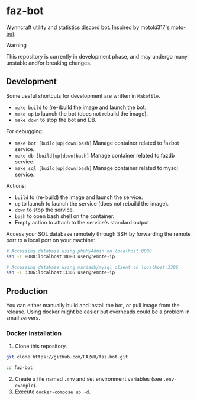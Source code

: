 # faz-bot

Wynncraft utility and statistics discord bot. Inspired by motoki317's [moto-bot](https://github.com/motoki317/moto-bot/blob/master/README.md).

> [!WARNING]
> 
> This repository is currently in development phase, and may undergo many unstable and/or breaking changes.

## Development

Some useful shortcuts for development are written in `Makefile`.

- `make build` to (re-)build the image and launch the bot.
- `make up` to launch the bot (does not rebuild the image).
- `make down` to stop the bot and DB.

For debugging:

- `make bot [build|up|down|bash]` Manage container related to fazbot service.
- `make db [build|up|down|bash]` Manage container related to fazdb service.
- `make sql [build|up|down|bash]` Manage container related to mysql service.

Actions:
- `build` to (re-build) the image and launch the service.
- `up` to launch to launch the service (does not rebuild the image).
- `down` to stop the service.
- `bash` to open bash shell on the container.
- Empty action to attach to the service's standard output.

Access your SQL database remotely through SSH by forwarding the remote port to a local port on your machine:

```sh
# Accessing database using phpMyAdmin on localhost:8080
ssh -L 8080:localhost:8080 user@remote-ip

# Accessing database using mariadb/mysql client on localhost:3306
ssh -L 3306:localhost:3306 user@remote-ip
```

## Production

You can either manually build and install the bot, or pull image from the release.
Using docker might be easier but overheads could be a problem in small servers.

### Docker Installation

1. Clone this repository.

```sh
git clone https://github.com/FAZuH/faz-bot.git

cd faz-bot
```

2. Create a file named `.env` and set environment variables (see `.env-example`).
3. Execute `docker-compose up -d`.
